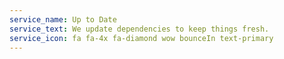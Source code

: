 ```yaml
---
service_name: Up to Date
service_text: We update dependencies to keep things fresh.
service_icon: fa fa-4x fa-diamond wow bounceIn text-primary
---
```

